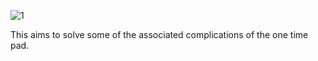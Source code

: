 
![1](https://github.com/user-attachments/assets/bbd82146-2d3b-4d52-8024-f98b774b5c5b)


This aims to solve some of the associated complications of the one time pad.
